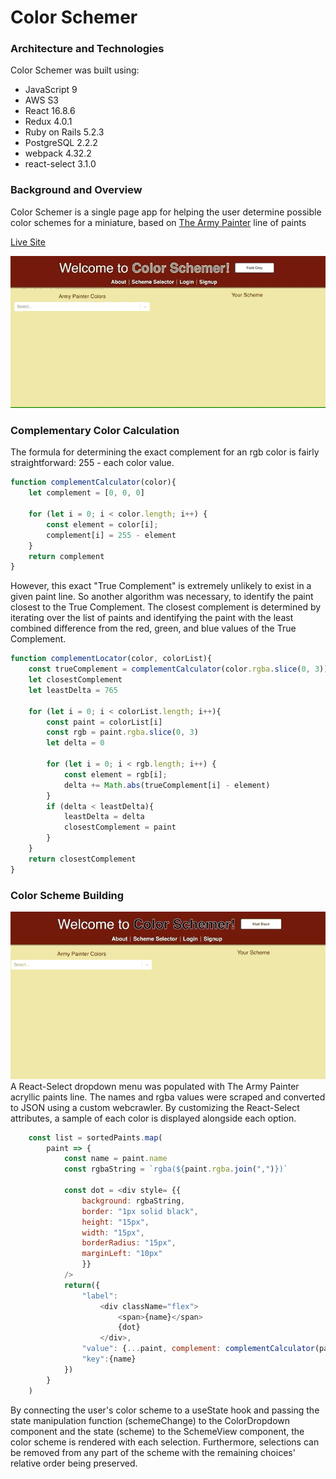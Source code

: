 # Color Schemer

### Architecture and Technologies
Color Schemer was built using:
* JavaScript 9
* AWS S3
* React 16.8.6
* Redux 4.0.1
* Ruby on Rails 5.2.3
* PostgreSQL 2.2.2
* webpack 4.32.2
* react-select 3.1.0

### Background and Overview
Color Schemer is a single page app for helping the user determine possible color schemes for a miniature, based on [The Army Painter](https://www.thearmypainter.com/) line of paints

[Live Site](https://color-schemer.herokuapp.com/#/)

![](./app/assets/images/color-schemer-splash.gif)

### Complementary Color Calculation
The formula for determining the exact complement for an rgb color is fairly straightforward: 255 - each color value.

```JavaScript
function complementCalculator(color){
    let complement = [0, 0, 0]

    for (let i = 0; i < color.length; i++) {
        const element = color[i];
        complement[i] = 255 - element
    }
    return complement
}
```

However, this exact "True Complement" is extremely unlikely to exist in a given paint line. So another algorithm was necessary, to identify the paint closest to the True Complement. The closest complement is determined by iterating over the list of paints and identifying the paint with the least combined difference from the red, green, and blue values of the True Complement.

```JavaScript
function complementLocator(color, colorList){
    const trueComplement = complementCalculator(color.rgba.slice(0, 3))
    let closestComplement
    let leastDelta = 765

    for (let i = 0; i < colorList.length; i++){
        const paint = colorList[i]
        const rgb = paint.rgba.slice(0, 3)
        let delta = 0

        for (let i = 0; i < rgb.length; i++) {
            const element = rgb[i];
            delta += Math.abs(trueComplement[i] - element)
        }
        if (delta < leastDelta){
            leastDelta = delta
            closestComplement = paint
        }
    }
    return closestComplement
}
```


### Color Scheme Building
![](./app/assets/images/color-schemer-select.gif)
A React-Select dropdown menu was populated with The Army Painter acryllic paints line. The names and rgba values were scraped and converted to JSON using a custom webcrawler. By customizing the React-Select attributes, a sample of each color is displayed alongside each option.


```JavaScript
    const list = sortedPaints.map(
        paint => {
            const name = paint.name
            const rgbaString = `rgba(${paint.rgba.join(",")})`

            const dot = <div style= {{
                background: rgbaString,
                border: "1px solid black",
                height: "15px",
                width: "15px",
                borderRadius: "15px",
                marginLeft: "10px"
                }}
            />
            return({
                "label": 
                    <div className="flex">
                        <span>{name}</span>
                        {dot}
                    </div>,
                "value": {...paint, complement: complementCalculator(paint, paints) },
                "key":{name}
            })
        }
    )
```

By connecting the user's color scheme to a useState hook and passing the state manipulation function (schemeChange) to the ColorDropdown component and the state (scheme) to the SchemeView component, the color scheme is rendered with each selection. Furthermore, selections can be removed from any part of the scheme with the remaining choices' relative order being preserved.